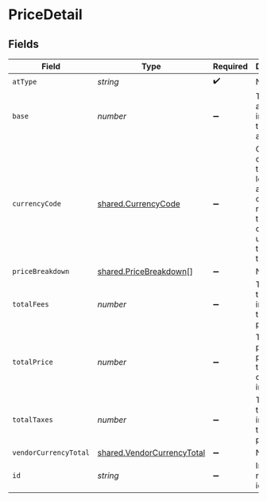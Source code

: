 # PriceDetail


## Fields

| Field                                                                                                                 | Type                                                                                                                  | Required                                                                                                              | Description                                                                                                           | Example                                                                                                               |
| --------------------------------------------------------------------------------------------------------------------- | --------------------------------------------------------------------------------------------------------------------- | --------------------------------------------------------------------------------------------------------------------- | --------------------------------------------------------------------------------------------------------------------- | --------------------------------------------------------------------------------------------------------------------- |
| `atType`                                                                                                              | *string*                                                                                                              | :heavy_check_mark:                                                                                                    | N/A                                                                                                                   | PriceDetail                                                                                                           |
| `base`                                                                                                                | *number*                                                                                                              | :heavy_minus_sign:                                                                                                    | The total amount not including taxes and\/or fees                                                                     | 20.2                                                                                                                  |
| `currencyCode`                                                                                                        | [shared.CurrencyCode](../../models/shared/currencycode.md)                                                            | :heavy_minus_sign:                                                                                                    | Currency codes are the three-letter alphabetic codes that represent the various currencies used throughout the world. |                                                                                                                       |
| `priceBreakdown`                                                                                                      | [shared.PriceBreakdown](../../models/shared/pricebreakdown.md)[]                                                      | :heavy_minus_sign:                                                                                                    | N/A                                                                                                                   |                                                                                                                       |
| `totalFees`                                                                                                           | *number*                                                                                                              | :heavy_minus_sign:                                                                                                    | The total of the fees included in the total price                                                                     | 201                                                                                                                   |
| `totalPrice`                                                                                                          | *number*                                                                                                              | :heavy_minus_sign:                                                                                                    | The total price of the product in the currency indicated                                                              | 34                                                                                                                    |
| `totalTaxes`                                                                                                          | *number*                                                                                                              | :heavy_minus_sign:                                                                                                    | The total of the taxes included in the total price                                                                    | 34.4                                                                                                                  |
| `vendorCurrencyTotal`                                                                                                 | [shared.VendorCurrencyTotal](../../models/shared/vendorcurrencytotal.md)                                              | :heavy_minus_sign:                                                                                                    | N/A                                                                                                                   |                                                                                                                       |
| `id`                                                                                                                  | *string*                                                                                                              | :heavy_minus_sign:                                                                                                    | Internally referenced id                                                                                              | 2                                                                                                                     |